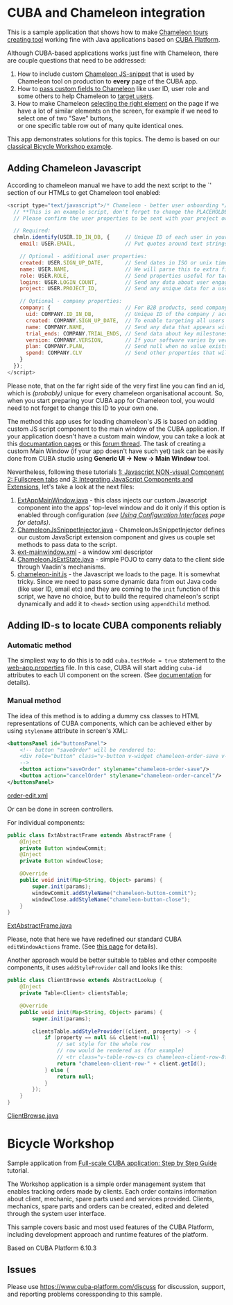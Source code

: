 # CUBA and Chameleon integration

This is a sample application that shows how to make [Chameleon tours creating tool](https://www.trychameleon.com/) 
working fine with Java applications based on [CUBA Platform](https://www.cuba-platform.com/).

Although CUBA-based applications works just fine with Chameleon, there are couple questions that need to be addressed:

1. How to include custom [Chameleon JS-snippet](https://www.trychameleon.com/setup/go-live) that is used by Chameleon 
tool on production to **every** page of the CUBA app.
1. How to [pass custom fields to Chameleon](https://www.youtube.com/watch?v=2GZueVdBPGw&list=PLu0g_GBxlYcmVU1fRJ7HPmDzBKDJAUFep&index=5)
like user ID, user role and some others to help Chameleon to 
[target users](https://www.youtube.com/watch?v=poYJ2Rq57dI&index=4&list=PLu0g_GBxlYcmVU1fRJ7HPmDzBKDJAUFep).
1. How to make Chameleon 
[selecting the right element](https://www.youtube.com/watch?v=KI26PLlEsr4&list=PLu0g_GBxlYcmVU1fRJ7HPmDzBKDJAUFep&index=3) 
on the page if we have a lot of similar elements on the screen, for example if we need to select one of two "Save" buttons,  
or one specific table row out of many quite identical ones.

This app demonstrates solutions for this topics.
The demo is based on our [classical Bicycle Workshop example](https://github.com/cuba-platform/sample-workshop).

## Adding Chameleon Javascript

According to chameleon manual we have to add the next script to the `<head>' section of our HTMLs to get Chameleon tool enabled:

```javascript
<script type="text/javascript">/* Chameleon - better user onboarding */!function(t,n,o){var a="chmln",e="adminPreview",c="setup identify alias track clear set show on off custom help _data".split(" ");if(n[a]||(n[a]={}),n[a][e]&&(n[a][e]=!1),!n[a].root){n[a].accountToken=o,n[a].location=n.location.href.toString(),n[a].now=new Date;for(var s=0;s<c.length;s++)!function(){var t=n[a][c[s]+"_a"]=[];n[a][c[s]]=function(){t.push(arguments)}}();var i=t.createElement("script");i.src="https://fast.trychameleon.com/messo/"+o+"/messo.min.js",i.async=!0,t.head.appendChild(i)}}(document,window,"S9m04zjA3YmE7qpw3t1xS5S9sHs7VTVz6EypzPUBJI5Jx5-1GnaTs-B00iCKXH0iRe1tfG");
  // **This is an example script, don't forget to change the PLACEHOLDERS.**
  // Please confirm the user properties to be sent with your project owner.

  // Required:
  chmln.identify(USER.ID_IN_DB, {     // Unique ID of each user in your database (e.g. 23443 or "590b80e5f433ea81b96c9bf6")
    email: USER.EMAIL,                // Put quotes around text strings (e.g. "jim@example.com")

    // Optional - additional user properties:
    created: USER.SIGN_UP_DATE,       // Send dates in ISO or unix timestamp format (e.g. "2017-07-01T03:21:10Z" or 1431432000)
    name: USER.NAME,                  // We will parse this to extra first and surnames (e.g. "James Doe")
    role: USER.ROLE,                  // Send properties useful for targeting types of users (e.g. "Admin")
    logins: USER.LOGIN_COUNT,         // Send any data about user engagement (e.g. 39)
    project: USER.PROJECT_ID,         // Send any unique data for a user that might appear in any page URLs (e.g. 09876 or "12a34b56")

    // Optional - company properties:
    company: {                        // For B2B products, send company / account information here
      uid: COMPANY.ID_IN_DB,          // Unique ID of the company / account in your database (e.g. 9832 or "590b80e5f433ea81b96c9bf7")
      created: COMPANY.SIGN_UP_DATE,  // To enable targeting all users based on this company property
      name: COMPANY.NAME,             // Send any data that appears within URLs, such as subdomains (e.g. "airbnb")
      trial_ends: COMPANY.TRIAL_ENDS, // Send data about key milestones (e.g. "2017-08-01T03:21:10Z")
      version: COMPANY.VERSION,       // If your software varies by version then this will help show the correct guidance (e.g. "1.56")
      plan: COMPANY.PLAN,             // Send null when no value exists (e.g. "Gold", "Advanced")
      spend: COMPANY.CLV              // Send other properties that will help in targeting users (e.g. sales rep, source, stage)
    }
  });
</script>

```

Please note, that on the far right side of the very first line you can find an id, which is _(probably)_ unique for every 
chameleon organisational account. So, when you start preparing your CUBA app for Chameleon tool, you would need to not forget to change this
ID to your own one.

The method this app uses for loading chameleon's JS is based on adding custom JS script component to the main window of the CUBA application.
If your application doesn't have a custom main window, you can take a look at this [documantation pages](https://doc.cuba-platform.com/manual-latest/main_window_layout.html) 
or this [forum thread](https://www.cuba-platform.com/discuss/t/how-to-customize-front-web-app-screen/601). The task of creating a custom Main Window
(if your app doesn't have such yet) task can be easily done from CUBA studio using **Generic UI -> New -> Main Window** tool.

Nevertheless, following these tutorials [1: Javascript NON-visual Component](https://www.cuba-platform.com/discuss/t/javascript-non-visual-component/3594/6) 
[2: Fullscreen tabs](https://www.cuba-platform.com/discuss/t/fullscreen-tabs/3079/3) and 
[3: Integrating JavaScript Components and Extensions](https://vaadin.com/docs/v8/framework/gwt/gwt-javascript.html), let's take a look at the next files:

1. [ExtAppMainWindow.java](https://github.com/dyakonoff/cuba-chameleon/blob/master/modules/web/src/com/company/workshop/web/screens/ExtAppMainWindow.java) - 
this class injects our custom Javascript component into the apps' top-level window and do it only if this option is enabled through configuration 
_(see [Using Configuration Interfaces](https://doc.cuba-platform.com/manual-latest/config_interface_usage.html) page for details)_.
1. [ChameleonJsSnippetInjector.java](https://github.com/dyakonoff/cuba-chameleon/blob/master/modules/web/src/com/company/workshop/web/ext/ChameleonJsSnippetInjector.java) - 
ChameleonJsSnippetInjector defines our custom JavaScript extension component and gives us couple set methods to pass data to the script.
1. [ext-mainwindow.xml](https://github.com/dyakonoff/cuba-chameleon/blob/master/modules/web/src/com/company/workshop/web/screens/ext-mainwindow.xml) - a window xml descriptor
1. [ChameleonJsExtState.java](https://github.com/dyakonoff/cuba-chameleon/blob/master/modules/web/src/com/company/workshop/web/ext/ChameleonJsExtState.java) - 
simple POJO to carry data to the client side through Vaadin's mechanisms.
1. [chameleon-init.js](https://github.com/dyakonoff/cuba-chameleon/blob/master/modules/web/web/VAADIN/chameleon-init.js) - the Javascript we loads to the page.
It is somewhat tricky. Since we need to pass some dynamic data from out Java code (like user ID, email etc) and they are coming to the `init` 
function of this script, we have no choice, but to build the required chameleon's script dynamically and add it to `<head>` section
using `appendChild` method.

## Adding ID-s to locate CUBA components reliably

### Automatic method

The simpliest way to do this is to add `cuba.testMode = true` statement to the [web-app.properties](https://github.com/dyakonoff/cuba-chameleon/blob/master/modules/web/src/web-app.properties)
file. In this case, CUBA will start adding `cuba-id` attributes to each UI component on the screen. 
(See [documentation](https://doc.cuba-platform.com/manual-latest/app_properties_reference.html#cuba.testMode) for details).

### Manual method

The idea of this method is to adding a dummy css classes to HTML representations of CUBA components, which can be achieved either by
using `stylename` attribute in screen's XML:

```xml
<buttonsPanel id="buttonsPanel">
    <!-- button "saveOrder" will be rendered to:
    <div role="button" class="v-button v-widget chameleon-order-save v-button-chameleon-order-save icon v-button-icon">...</div>
    -->
    <button action="saveOrder" stylename="chameleon-order-save"/>
    <button action="cancelOrder" stylename="chameleon-order-cancel"/>
</buttonsPanel>
```

[order-edit.xml](https://github.com/dyakonoff/cuba-chameleon/blob/master/modules/web/src/com/company/workshop/web/order/order-edit.xml)

Or can be done in screen controllers.

For individual components:
```java
public class ExtAbstractFrame extends AbstractFrame {
    @Inject
    private Button windowCommit;
    @Inject
    private Button windowClose;

    @Override
    public void init(Map<String, Object> params) {
        super.init(params);
        windowCommit.addStyleName("chameleon-button-commit");
        windowClose.addStyleName("chameleon-button-close");
    }
}
```

[ExtAbstractFrame.java](https://github.com/dyakonoff/cuba-chameleon/blob/master/modules/web/src/com/company/workshop/web/frames/ExtAbstractFrame.java)

Please, note that here we have redefined our standard CUBA `editWindowActions` frame. (See [this page](https://www.cuba-platform.com/discuss/t/edit-extended-windows-button/510/2) for details).

Another approach would be better suitable to tables and other composite components, it uses `addStyleProvider` call and looks like this:


```java
public class ClientBrowse extends AbstractLookup {
    @Inject
    private Table<Client> clientsTable;

    @Override
    public void init(Map<String, Object> params) {
        super.init(params);

        clientsTable.addStyleProvider((client, property) -> {
            if (property == null && client!=null) {
                // set style for the whole row
                // row would be rendered as (for example)
                // <tr class="v-table-row-cs cs chameleon-client-row-8fa55caa-59de-cd89-1252-252b73360ff4 v-table-row-odd" style="">...</tr>
                return "chameleon-client-row-" + client.getId();
            } else {
                return null;
            }
        });
    }
}
``` 

[ClientBrowse.java](https://github.com/dyakonoff/cuba-chameleon/blob/master/modules/web/src/com/company/workshop/web/client/ClientBrowse.java)

# Bicycle Workshop

Sample application from [Full-scale CUBA application: Step by Step Guide](https://github.com/cuba-platform/sample-workshop/wiki) tutorial.

The Workshop application is a simple order management system that enables tracking orders made by clients. Each order contains information about client, mechanic, spare parts used and services provided. Clients, mechanics, spare parts and orders can be created, edited and deleted through the system user interface.

This sample covers basic and most used features of the CUBA Platform, including development approach and runtime features of the platform.

Based on CUBA Platform 6.10.3

## Issues
Please use https://www.cuba-platform.com/discuss for discussion, support, and reporting problems coressponding to this sample.
